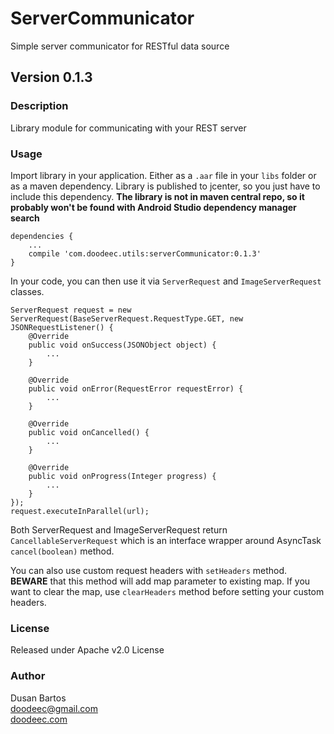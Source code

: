 # ServerCommunicator
Simple server communicator for RESTful data source
## Version 0.1.3

### Description
Library module for communicating with your REST server

### Usage
Import library in your application. Either as a `.aar` file in your `libs` folder
or as a maven dependency. Library is published to jcenter, so you just have to
include this dependency. **The library is not in maven central repo, so it probably
won't be found with Android Studio dependency manager search**

    dependencies {
        ...
        compile 'com.doodeec.utils:serverCommunicator:0.1.3'
    }

In your code, you can then use it via `ServerRequest` and `ImageServerRequest` classes.

    ServerRequest request = new ServerRequest(BaseServerRequest.RequestType.GET, new JSONRequestListener() {
        @Override
        public void onSuccess(JSONObject object) {
            ...
        }

        @Override
        public void onError(RequestError requestError) {
            ...
        }

        @Override
        public void onCancelled() {
            ...
        }

        @Override
        public void onProgress(Integer progress) {
            ...
        }
    });
    request.executeInParallel(url);

Both ServerRequest and ImageServerRequest return `CancellableServerRequest` which is an interface
wrapper around AsyncTask `cancel(boolean)` method.


You can also use custom request headers with `setHeaders` method.<br/>
**BEWARE** that this method will add map parameter to existing map. If you want to clear the map,
use `clearHeaders` method before setting your custom headers.

### License
Released under Apache v2.0 License

### Author
Dusan Bartos<br/>
[doodeec@gmail.com](mailto:doodeec@gmail.com)<br/>
[doodeec.com](http://doodeec.com)
